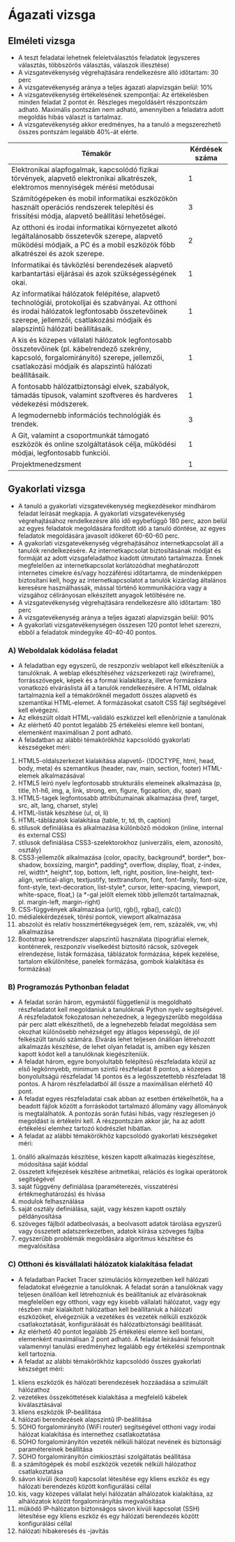 # Ágazati vizsga

## Elméleti vizsga
- A teszt feladatai lehetnek feleletválasztós feladatok (egyszeres választás, többszörös választás, válaszok illesztése)
- A vizsgatevékenység végrehajtására rendelkezésre álló időtartam: 30 perc
- A vizsgatevékenység aránya a teljes ágazati alapvizsgán belül: 10%
- A vizsgatevékenység értékelésének szempontjai: Az értékelésben minden feladat 2 pontot ér. Részleges megoldásért részpontszám adható. Maximális pontszám nem adható, amennyiben a feladatra adott megoldás hibás választ is tartalmaz.
- A vizsgatevékenység akkor eredményes, ha a tanuló a megszerezhető összes pontszám legalább 40%-át elérte.

| Témakör | Kérdések száma |
|---|---|
| Elektronikai alapfogalmak, kapcsolódó fizikai törvények, alapvető elektronikai alkatrészek, elektromos mennyiségek mérési metódusai | 1 |
| Számítógépeken és mobil informatikai eszközökön használt operációs rendszerek telepítési és frissítési módja, alapvető beállítási lehetőségei. | 3 |
| Az otthoni és irodai informatikai környezetet alkotó legáltalánosabb összetevők szerepe, alapvető működési módjaik, a PC és a mobil eszközök főbb alkatrészei és azok szerepe. | 2 |
| Informatikai és távközlési berendezések alapvető karbantartási eljárásai és azok szükségességének okai. | 1 |
| Az informatikai hálózatok felépítése, alapvető technológiái, protokolljai és szabványai. Az otthoni és irodai hálózatok legfontosabb összetevőinek szerepe, jellemzői, csatlakozási módjaik és alapszintű hálózati beállításaik. | 1 |
| A kis és közepes vállalati hálózatok legfontosabb összetevőinek (pl. kábelrendező szekrény, kapcsoló, forgalomirányító) szerepe, jellemzői, csatlakozási módjaik és alapszintű hálózati beállításaik. | 1 |
| A fontosabb hálózatbiztonsági elvek, szabályok, támadás típusok, valamint szoftveres és hardveres védekezési módszerek. | 1 |
| A legmodernebb információs technológiák és trendek. | 3 |
| A Git, valamint a csoportmunkát támogató eszközök és online szolgáltatások célja, működési módjai, legfontosabb funkciói. | 1 |
| Projektmenedzsment | 1 |

## Gyakorlati vizsga
- A tanuló a gyakorlati vizsgatevékenység megkezdésekor mindhárom feladat leírását megkapja. A gyakorlati vizsgatevékenység végrehajtásához rendelkezésre álló idő egybefüggő 180 perc, azon belül az egyes feladatok megoldására fordított idő a tanuló döntése, az egyes feladatok megoldására javasolt időkeret 60-60-60 perc.
- A gyakorlati vizsgatevékenység végrehajtásához internetkapcsolat áll a tanulók rendelkezésére. Az internetkapcsolat biztosításának módját és formáját az adott vizsgafeladathoz kiadott útmutató tartalmazza. Ennek megfelelően az internetkapcsolat korlátozódhat meghatározott internetes címekre és/vagy hozzáférési időtartamra, de mindenképpen biztosítani kell, hogy az internetkapcsolatot a tanulók kizárólag általános keresésre használhassák, mással történő kommunikációra vagy a vizsgához célirányosan elkészített anyagok letöltésére ne.
- A vizsgatevékenység végrehajtására rendelkezésre álló időtartam: 180 perc
- A vizsgatevékenység aránya a teljes ágazati alapvizsgán belül: 90%
- A gyakorlati vizsgatevékenységen összesen 120 pontot lehet szerezni, ebből a feladatok mindegyike 40-40-40 pontos.

### A) Weboldalak kódolása feladat
- A feladatban egy egyszerű, de reszponzív weblapot kell elkészíteniük a tanulóknak. A weblap elkészítéséhez vázszerkezeti rajz (wireframe), forrásszövegek, képek és a formai kialakításra, illetve formázásra vonatkozó elváráslista áll a tanulók rendelkezésére. A HTML oldalnak tartalmaznia kell a témaköröknél megadott összes alapvető és szemantikai HTML-elemet. A formázásokat csatolt CSS fájl segítségével kell elvégezni.
- Az elkészült oldalt HTML-validáló eszközzel kell ellenőriznie a tanulónak
- Az elérhető 40 pontot legalább 25 értékelési elemre kell bontani, elemenként maximálisan 2 pont adható.
- A feladatban az alábbi témakörökhöz kapcsolódó gyakorlati készségeket méri:
1. HTML5-oldalszerkezet kialakítása alapvető- (!DOCTYPE, html, head, body, meta) és szemantikus (header, nav, main, section, footer) HTML-elemek alkalmazásával
1. HTML5 leíró nyelv legfontosabb strukturális elemeinek alkalmazása (p, title, h1-h6, img, a, link, strong, em, figure, figcaption, div, span)
1. HTML5-tagek legfontosabb attribútumainak alkalmazása (href, target, src, alt, lang, charset, style)
1. HTML-listák készítése (ul, ol, li)
1. HTML-táblázatok kialakítása (table, tr, td, th, caption)
1. stílusok definiálása és alkalmazása különböző módokon (inline, internal és external CSS)
1. stílusok definiálása CSS3-szelektorokhoz (univerzális, elem, azonosító, osztály)
1. CSS3-jellemzők alkalmazása (color, opacity, background*, border*, box-shadow, boxsizing, margin*, padding*, overflow, display, float, z-index, rel, width*, height*, top, bottom, left, right, position, line-height, text-align, vertical-align, textjustify, texttransform, font, font-family, font-size, font-style, text-decoration, list-style*, cursor, letter-spacing, viewport, white-space, float,) (a *-gal jelölt elemek több jellemzőt tartalmaznak, pl. margin-left, margin-right)
1. CSS-függvények alkalmazása (url(), rgb(), rgba(), calc())
1. médialekérdezések, törési pontok, viewport alkalmazása
1. abszolút és relatív hosszmértékegységek (em, rem, százalék, vw, vh) alkalmazása
1. Bootstrap keretrendszer alapszintű használata (tipográfiai elemek, konténerek, reszponzív viselkedést biztosító rácsok, szövegek elrendezése, listák formázása, táblázatok formázása, képek kezelése, tartalom elkülönítése, panelek formázása, gombok kialakítása és formázása)

### B) Programozás Pythonban feladat
- A feladat során három, egymástól függetlenül is megoldható részfeladatot kell megoldaniuk a tanulóknak Python nyelv segítségével. A részfeladatok fokozatosan nehezednek, a legegyszerűbb megoldása pár perc alatt elkészíthető, de a legnehezebb feladat megoldása sem okozhat különösebb nehézséget egy átlagos képességű, de jól felkészült tanuló számára. Elvárás lehet teljesen önállóan létrehozott alkalmazás készítése, de lehet olyan feladat is, amiben egy készen kapott kódot kell a tanulóknak kiegészíteniük.
- A feladat három, egyre bonyolultabb felépítésű részfeladata közül az első legkönnyebb, minimum szintű részfeladat 8 pontos, a közepes bonyolultságú részfeladat 14 pontos és a legösszetettebb részfeladat 18 pontos. A három részfeladatból áll össze a maximálisan elérhető 40 pont.
- A feladat egyes részfeladatai csak abban az esetben értékelhetők, ha a beadott fájlok között a forráskódot tartalmazó állomány vagy állományok is megtalálhatók. A pontozás során futási hibás, vagy részlegesen jó megoldást is értékelni kell. A részpontszám akkor jár, ha az adott értékelési elemhez tartozó kódrészlet hibátlan.
- A feladat az alábbi témakörökhöz kapcsolódó gyakorlati készségeket méri:
1. önálló alkalmazás készítése, készen kapott alkalmazás kiegészítése, módosítása saját kóddal
1. összetett kifejezések készítése aritmetikai, relációs és logikai operátorok segítségével
1. saját függvény definiálása (paraméterezés, visszatérési értékmeghatározás) és hívása
1. modulok felhasználása
1. saját osztály definiálása, saját, vagy készen kapott osztály példányosítása
1. szöveges fájlból adatbeolvasás, a beolvasott adatok tárolása egyszerű vagy összetett adatszerkezetben, adatok kiírása szöveges fájlba
1. egyszerűbb problémák megoldására algoritmus készítése és megvalósítása

### C) Otthoni és kisvállalati hálózatok kialakítása feladat
- A feladatban Packet Tracer szimulációs környezetben kell hálózati feladatokat elvégeznie a tanulóknak. A feladat során a tanulóknak vagy teljesen önállóan kell létrehozniuk és beállítaniuk az elvárásoknak megfelelően egy otthoni, vagy egy kisebb vállalati hálózatot, vagy egy részben már kialakított hálózatban kell beállítaniuk a hálózati eszközöket, elvégezniük a vezetékes és vezeték nélküli eszközök csatlakoztatását, konfigurálását és hálózatbiztonsági beállítását.
- Az elérhető 40 pontot legalább 25 értékelési elemre kell bontani, elemenként maximálisan 2 pont adható. A feladat leírásánál felsorolt valamennyi tanulási eredményhez legalább egy értékelési szempontnak kell tartoznia.
- A feladat az alábbi témakörökhöz kapcsolódó összes gyakorlati készséget méri:
1. kliens eszközök és hálózati berendezések hozzáadása a szimulált hálózathoz
1. vezetékes összeköttetések kialakítása a megfelelő kábelek kiválasztásával
1. kliens eszközök IP-beállítása
1. hálózati berendezések alapszintű IP-beállítása
1. SOHO forgalomirányító (WiFi router) segítségével otthoni vagy irodai hálózat kialakítása és internethez csatlakoztatása
1. SOHO forgalomirányítón vezeték nélküli hálózat nevének és biztonsági paramétereinek beállítása
1. SOHO forgalomirányítón címkiosztási szolgáltatás beállítása
1. a számítógépek és mobil eszközök vezeték nélküli hálózathoz csatlakoztatása
1. sávon kívüli (konzol) kapcsolat létesítése egy kliens eszköz és egy hálózati berendezés között konfigurálási céllal
1. kis, vagy közepes vállalat helyi hálózatán alhálózatok kialakítása, az alhálózatok között forgalomirányítás megvalósítása
1. működő IP-hálózaton biztonságos sávon kívüli kapcsolat (SSH) létesítése egy kliens eszköz és egy hálózati berendezés között konfigurálási céllal
1. hálózati hibakeresés és -javítás
